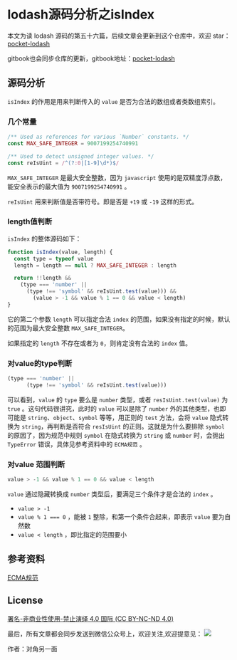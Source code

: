 # lodash源码分析之isIndex

本文为读 lodash 源码的第五十六篇，后续文章会更新到这个仓库中，欢迎 star：[pocket-lodash](https://github.com/yeyuqiudeng/pocket-lodash)

gitbook也会同步仓库的更新，gitbook地址：[pocket-lodash](https://www.gitbook.com/book/yeyuqiudeng/pocket-lodash/details)

## 源码分析

`isIndex` 的作用是用来判断传入的 `value` 是否为合法的数组或者类数组索引。

### 几个常量

```javascript
/** Used as references for various `Number` constants. */
const MAX_SAFE_INTEGER = 9007199254740991

/** Used to detect unsigned integer values. */
const reIsUint = /^(?:0|[1-9]\d*)$/
```

`MAX_SAFE_INTEGER` 是最大安全整数，因为 `javascript` 使用的是双精度浮点数，能安全表示的最大值为 `9007199254740991` 。

`reIsUint` 用来判断值是否带符号。即是否是 `+19` 或 `-19` 这样的形式。

### length值判断

`isIndex` 的整体源码如下：

```javascript
function isIndex(value, length) {
  const type = typeof value
  length = length == null ? MAX_SAFE_INTEGER : length

  return !!length &&
    (type === 'number' ||
      (type !== 'symbol' && reIsUint.test(value))) &&
        (value > -1 && value % 1 == 0 && value < length)
}
```

它的第二个参数 `length` 可以指定合法 `index` 的范围，如果没有指定的时候，默认的范围为最大安全整数 `MAX_SAFE_INTEGER`。

如果指定的 `length` 不存在或者为 `0`，则肯定没有合法的 `index` 值。

### 对value的type判断

```javascript
(type === 'number' ||
      (type !== 'symbol' && reIsUint.test(value)))
```

可以看到，`value` 的 `type` 要么是 `number` 类型，或者 `resIsUint.test(value)` 为 `true` 。这句代码很讲究，此时的 `value` 可以是除了 `number` 外的其他类型，也即可能是 `string`、`object`、`symbol` 等等，用正则的 `test` 方法，会将 `value` 隐式转换为 `string`，再判断是否符合 `resIsUint` 的正则。这就是为什么要排除 `symbol` 的原因了，因为规范中规则 `symbol` 在隐式转换为 `string` 或 `number` 时，会抛出 `TypeError` 错误，具体见参考资料中的 `ECMA规范` 。

### 对value 范围判断

```javascript
value > -1 && value % 1 == 0 && value < length
```

`value` 通过隐藏转换成 `number` 类型后，要满足三个条件才是合法的 `index` 。

* `value > -1` 
* `value % 1 === 0` ，能被 `1` 整除，和第一个条件合起来，即表示 `value` 要为自然数
* `value < length` ，即比指定的范围要小

## 参考资料

[ECMA规范](http://www.ecma-international.org/ecma-262/7.0/index.html#sec-tostring)

## License

[署名-非商业性使用-禁止演绎 4.0 国际 (CC BY-NC-ND 4.0)](http://creativecommons.org/licenses/by-nc-nd/4.0/)

最后，所有文章都会同步发送到微信公众号上，欢迎关注,欢迎提意见：  ![](https://raw.githubusercontent.com/yeyuqiudeng/resource/master/images/qrcode_front-end-article.jpg) 

作者：对角另一面 